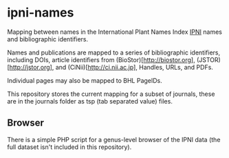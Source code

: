 # ipni-names

Mapping between names in the International Plant Names Index [IPNI](http://www.ipni.org) names and bibliographic identifiers.

Names and publications are mapped to a series of bibliographic identifiers, including DOIs, article identifiers from (BioStor)[http://biostor.org], (JSTOR)[http://jstor.org], and (CiNii)[http://ci.nii.ac.jp], Handles, URLs, and PDFs.

Individual pages may also be mapped to BHL PageIDs.

This repository stores the current mapping for a subset of journals, these are in the journals folder as tsp (tab separated value) files. 

## Browser

There is a simple PHP script for a genus-level browser of the IPNI data (the full dataset isn't included in this repository).



